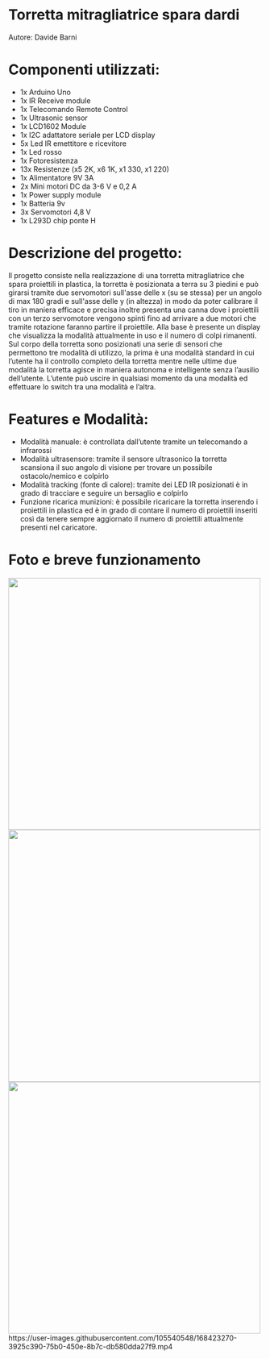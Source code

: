 # Torretta mitragliatrice spara dardi
Autore: Davide Barni
# Componenti utilizzati: 
* 1x Arduino Uno
* 1x IR Receive module
* 1x Telecomando Remote Control
* 1x Ultrasonic sensor
* 1x LCD1602 Module
* 1x I2C adattatore seriale per LCD display
* 5x Led IR emettitore e ricevitore
* 1x Led rosso
* 1x Fotoresistenza
* 13x Resistenze (x5 2K, x6 1K, x1 330, x1 220)
* 1x Alimentatore 9V 3A
* 2x Mini motori DC da 3-6 V e 0,2 A
* 1x Power supply module
* 1x Batteria 9v
* 3x Servomotori 4,8 V
* 1x L293D chip ponte H
# Descrizione del progetto:
Il progetto consiste nella realizzazione di una torretta mitragliatrice che spara proiettili in plastica, la torretta è posizionata a terra su 3 piedini e può girarsi tramite due servomotori sull'asse delle x (su se stessa) per un angolo di max 180 gradi e sull'asse delle y (in altezza) in modo da poter calibrare il tiro in maniera efficace e precisa inoltre presenta una canna dove i proiettili con un terzo servomotore vengono spinti fino ad arrivare a due motori che tramite rotazione faranno partire il proiettile.
Alla base è presente un display che visualizza la modalità attualmente in uso e il numero di colpi rimanenti.
Sul corpo della torretta sono posizionati una serie di sensori che permettono tre modalità di utilizzo, la prima è una modalità standard in cui l’utente ha il controllo completo della torretta mentre nelle ultime due modalità la torretta agisce in maniera autonoma e intelligente senza l’ausilio dell’utente.
L’utente può uscire in qualsiasi momento da una modalità ed effettuare lo switch tra una modalità e l’altra.
# Features e Modalità:
* Modalità manuale: è controllata dall’utente tramite un telecomando a infrarossi
* Modalità ultrasensore: tramite il sensore ultrasonico la torretta scansiona il suo angolo di visione per trovare un possibile ostacolo/nemico e colpirlo
* Modalità tracking (fonte di calore): tramite dei LED IR posizionati è in grado di tracciare e seguire un bersaglio e colpirlo
* Funzione ricarica munizioni: è possibile ricaricare la torretta inserendo i proiettili in plastica ed è in grado di contare il numero di proiettili inseriti così da tenere sempre aggiornato il numero di proiettili attualmente presenti nel caricatore.
# Foto e breve funzionamento
<img src="https://user-images.githubusercontent.com/105540548/168422712-6ec13b6c-9042-4a1e-95c7-2cbdfa925937.jpg" width="500">
<img src="https://user-images.githubusercontent.com/105540548/168422716-ab71859b-5e9e-417b-a34d-7d8f9426abe9.jpg" width="500">
<img src="https://user-images.githubusercontent.com/105540548/168422717-ae1a94ed-c4cf-492e-938e-d7754121052a.jpg"  width="500">
https://user-images.githubusercontent.com/105540548/168423270-3925c390-75b0-450e-8b7c-db580dda27f9.mp4
